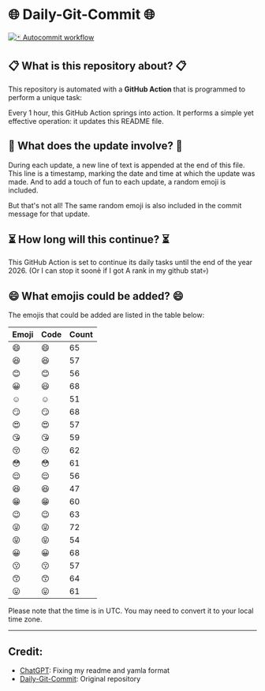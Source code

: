 # 🌐 Daily-Git-Commit 🌐

[![🃏 Autocommit workflow](https://github.com/kleqing/git-auto-commit/actions/workflows/main.yaml/badge.svg?event=check_run)](https://github.com/kleqing/git-auto-commit/actions/workflows/main.yaml)

## 📋 What is this repository about? 📋

This repository is automated with a **GitHub Action** that is programmed to perform a unique task:

Every 1 hour, this GitHub Action springs into action. It performs a simple yet effective operation: it updates this README file.

## 🔄 What does the update involve? 🔄

During each update, a new line of text is appended at the end of this file. This line is a timestamp, marking the date and time at which the update was made. And to add a touch of fun to each update, a random emoji is included.

But that's not all! The same random emoji is also included in the commit message for that update.

## ⏳ How long will this continue? ⏳

This GitHub Action is set to continue its daily tasks until the end of the year 2026. (Or I can stop it soonẻ if I got A rank in my github stat💀)

## 😄 What emojis could be added? 😄

The emojis that could be added are listed in the table below:

| Emoji | Code | Count |
| --- | --- | --- |
| 😄 | :smile: | 65 |
| 😆 | :laughing: | 57 |
| 😊 | :blush: | 56 |
| 😀 | :smiley: | 68 |
| ☺️ | :relaxed: | 51 |
| 😏 | :smirk: | 68 |
| 😍 | :heart_eyes: | 57 |
| 😘 | :kissing_heart: | 59 |
| 😚 | :kissing_closed_eyes: | 62 |
| 😳 | :flushed: | 61 |
| 😌 | :relieved: | 56 |
| 😆 | :satisfied: | 47 |
| 😁 | :grin: | 60 |
| 😉 | :wink: | 63 |
| 😜 | :stuck_out_tongue_winking_eye: | 72 |
| 😝 | :stuck_out_tongue_closed_eyes: | 54 |
| 😀 | :grinning: | 68 |
| 😗 | :kissing: | 57 |
| 😙 | :kissing_smiling_eyes: | 64 |
| 😛 | :stuck_out_tongue: | 61 |

Please note that the time is in UTC. You may need to convert it to your local time zone.

---

## Credit:

- [ChatGPT](chatgpt.com): Fixing my readme and yamla format
- [Daily-Git-Commit](https://github.com/diegomarty/daily-git-commit): Original repository

